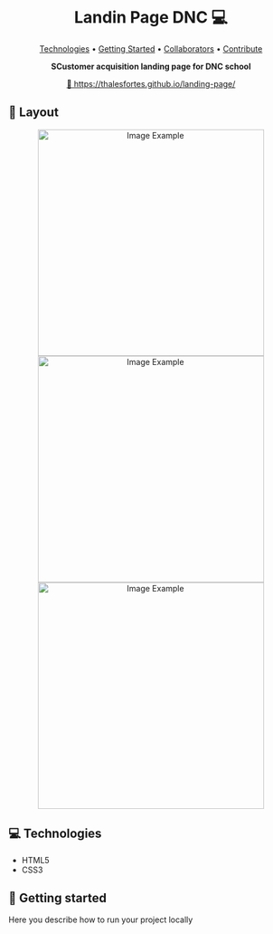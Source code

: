 <h1 align="center" style="font-weight: bold;">Landin Page DNC 💻</h1>

<p align="center">
 <a href="#tech">Technologies</a> • 
 <a href="#started">Getting Started</a> • 
  <a href="#colab">Collaborators</a> •
 <a href="#contribute">Contribute</a>
</p>

<p align="center">
    <b>SCustomer acquisition landing page for DNC school</b>
</p>

<p align="center">
     <a href="PROJECT__URL">📱 https://thalesfortes.github.io/landing-page/</a>
</p>

<h2 id="layout">🎨 Layout</h2>

<p align="center">
    <img src="./imgPrints/0.png" alt="Image Example" width="400px">
    <img src="./imgPrints/1.png" alt="Image Example" width="400px">
    <img src="./imgPrints/image.png" alt="Image Example" width="400px">
</p>

<h2 id="technologies">💻 Technologies</h2>

- HTML5
- CSS3

<h2 id="started">🚀 Getting started</h2>

Here you describe how to run your project locally

